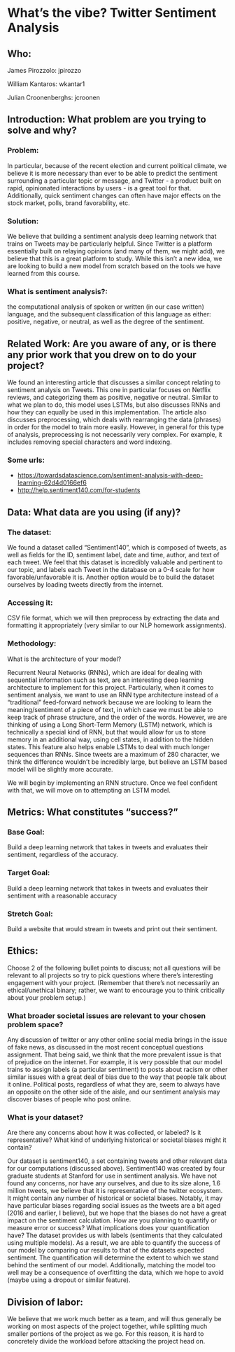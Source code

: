 # What’s the vibe? Twitter Sentiment Analysis

## Who: 

James Pirozzolo: jpirozzo

William Kantaros: wkantar1

Julian Croonenberghs: jcroonen

## Introduction: What problem are you trying to solve and why?
### Problem: 

In particular, because of the recent election and current political climate, we believe it is more necessary than ever to be able to predict the sentiment surrounding a particular topic or message, and Twitter - a product built on rapid, opinionated interactions by users - is a great tool for that. Additionally, quick sentiment changes can often have major effects on the stock market, polls, brand favorability, etc. 

### Solution: 

We believe that building a sentiment analysis deep learning network that trains on Tweets may be particularly helpful. Since Twitter is a platform essentially built on relaying opinions (and many of them, we might add), we believe that this is a great platform to study. While this isn’t a new idea, we are looking to build a new model from scratch based on the tools we have learned from this course.  

### What is sentiment analysis?: 

the computational analysis of spoken or written (in our case written) language, and the subsequent classification of this language as either: positive, negative, or neutral, as well as the degree of the sentiment. 

## Related Work: Are you aware of any, or is there any prior work that you drew on to do your project?

We found an interesting article that discusses a similar concept relating to sentiment analysis on Tweets. This one in particular focuses on Netflix reviews, and categorizing them as positive, negative or neutral. Similar to what we plan to do, this model uses LSTMs, but also discusses RNNs and how they can equally be used in this implementation. The article also discusses preprocessing, which deals with rearranging the data (phrases) in order for the model to train more easily. However, in general for this type of analysis, preprocessing is not necessarily very complex. For example, it includes removing special characters and word indexing.

### Some urls: 

- https://towardsdatascience.com/sentiment-analysis-with-deep-learning-62d4d0166ef6
- http://help.sentiment140.com/for-students

## Data: What data are you using (if any)?

### The dataset: 

We found a dataset called “Sentiment140”, which is composed of tweets, as well as fields for the ID, sentiment label, date and time, author, and text of each tweet. We feel that this dataset is incredibly valuable and pertinent to our topic, and labels each Tweet in the database on a 0-4 scale for how favorable/unfavorable it is. Another option would be to build the dataset ourselves by loading tweets directly from the internet.
### Accessing it: 

CSV file format, which we will then preprocess by extracting the data and formatting it appropriately (very similar to our NLP homework assignments). 

### Methodology: 
What is the architecture of your model?

Recurrent Neural Networks (RNNs), which are ideal for dealing with sequential information such as text, are an interesting deep learning architecture to implement for this project. Particularly, when it comes to sentiment analysis, we want to use an RNN type architecture instead of a “traditional” feed-forward network because we are looking to learn the meaning/sentiment of a piece of text, in which case we must be able to keep track of phrase structure, and the order of the words. However, we are thinking of using a Long Short-Term Memory (LSTM) network, which is technically a special kind of RNN, but that would allow for us to store memory in an additional way, using cell states, in addition to the hidden states. This feature also helps enable LSTMs to deal with much longer sequences than RNNs. Since tweets are a maximum of 280 character, we think the difference wouldn’t be incredibly large, but believe an LSTM based model will be slightly more accurate. 

We will begin by implementing an RNN structure. Once we feel confident with that, we will move on to attempting an LSTM model. 
 
 
## Metrics: What constitutes “success?”

### Base Goal: 

Build a deep learning network that takes in tweets and evaluates their sentiment, regardless of the accuracy. 

### Target Goal: 

Build a deep learning network that takes in tweets and evaluates their sentiment with a reasonable accuracy 
### Stretch Goal: 

Build a website that would stream in tweets and print out their sentiment.

## Ethics: 
Choose 2 of the following bullet points to discuss; not all questions will be relevant to all projects so try to pick questions where there’s interesting engagement with your project. (Remember that there’s not necessarily an ethical/unethical binary; rather, we want to encourage you to think critically about your problem setup.)

### What broader societal issues are relevant to your chosen problem space?

Any discussion of twitter or any other online social media brings in the issue of fake news, as discussed in the most recent conceptual questions assignment. That being said, we think that the more prevalent issue is that of prejudice on the internet. For example, it is very possible that our model trains to assign labels (a particular sentiment) to posts about racism or other similar issues with a great deal of bias due to the way that people talk about it online. Political posts, regardless of what they are, seem to always have an opposite on the other side of the aisle, and our sentiment analysis may discover biases of people who post online.

### What is your dataset? 
Are there any concerns about how it was collected, or labeled? Is it representative? What kind of underlying historical or societal biases might it contain?

Our dataset is sentiment140, a set containing tweets and other relevant data for our computations (discussed above). Sentiment140 was created by four graduate students at Stanford for use in sentiment analysis. We have not found any concerns, nor have any ourselves, and due to its size alone, 1.6 million tweets, we believe that it is representative of the twitter ecosystem. It might contain any number of historical or societal biases. Notably, it may have particular biases regarding social issues as the tweets are a bit aged (2016 and earlier, I believe), but we hope that the biases do not have a great impact on the sentiment calculation.
How are you planning to quantify or measure error or success? What implications does your quantification have?
The dataset provides us with labels (sentiments that they calculated using multiple models). As a result, we are able to quantify the success of our model by comparing our results to that of the datasets expected sentiment. The quantification will determine the extent to which we stand behind the sentiment of our model. Additionally, matching the model too well may be a consequence of overfitting the data, which we hope to avoid (maybe using a dropout or similar feature).
## Division of labor: 

We believe that we work much better as a team, and will thus generally be working on most aspects of the project together, while splitting much smaller portions of the project as we go. For this reason, it is hard to concretely divide the workload before attacking the project head on. 
